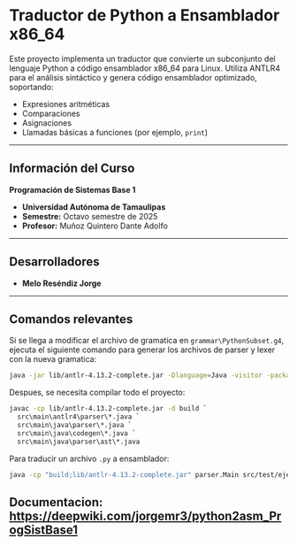 # Traductor de Python a Ensamblador x86_64

Este proyecto implementa un traductor que convierte un subconjunto del lenguaje Python a código ensamblador x86_64 para Linux. Utiliza ANTLR4 para el análisis sintáctico y genera código ensamblador optimizado, soportando:

- Expresiones aritméticas
- Comparaciones
- Asignaciones
- Llamadas básicas a funciones (por ejemplo, `print`)

---

## Información del Curso

**Programación de Sistemas Base 1**  

- **Universidad Autónoma de Tamaulipas**
- **Semestre:** Octavo semestre de 2025  
- **Profesor:** Muñoz Quintero Dante Adolfo  

---

## Desarrolladores

- **Melo Reséndiz Jorge**  


---

## Comandos relevantes

Si se llega a modificar el archivo de gramatica en `grammar\PythonSubset.g4`, ejecuta el siguiente comando para generar los archivos de parser y lexer con la nueva gramatica:

```bash
java -jar lib/antlr-4.13.2-complete.jar -Dlanguage=Java -visitor -package parser -o src/main/antlr4/parser grammar/PythonSubset.g4
```

Despues, se necesita compilar todo el proyecto:

```bash
javac -cp lib/antlr-4.13.2-complete.jar -d build `
  src\main\antlr4\parser\*.java `
  src\main\java\parser\*.java `
  src\main\java\codegen\*.java `
  src\main\java\parser\ast\*.java
 ```

Para traducir un archivo `.py` a ensamblador:

```bash
java -cp "build;lib/antlr-4.13.2-complete.jar" parser.Main src/test/ejemplo.py > build/ejemplo.asm
```

## Documentacion: <https://deepwiki.com/jorgemr3/python2asm_ProgSistBase1>
